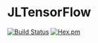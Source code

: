 # JLTensorFlow

[![Build Status](https://travis-ci.org/zhmz90/JLTensorFlow.jl.svg?branch=master)](https://travis-ci.org/zhmz90/JLTensorFlow.jl)
[![Hex.pm](https://img.shields.io/hexpm/l/plug.svg)]()
